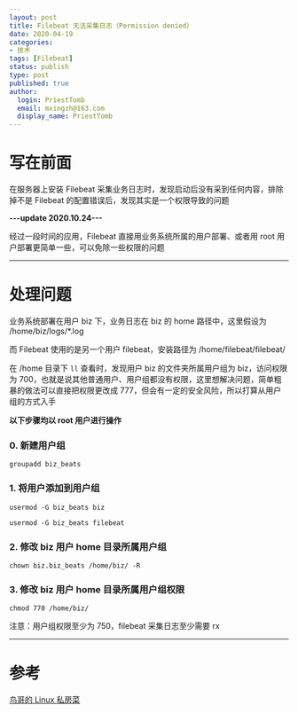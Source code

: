 ```yaml
---
layout: post
title: Filebeat 无法采集日志（Permission denied）
date: 2020-04-19
categories:
- 技术
tags: [Filebeat]
status: publish
type: post
published: true
author:
  login: PriestTomb
  email: mxingzh@163.com
  display_name: PriestTomb
---
```


# 写在前面

在服务器上安装 Filebeat 采集业务日志时，发现启动后没有采到任何内容，排除掉不是 Filebeat 的配置错误后，发现其实是一个权限导致的问题

**---update 2020.10.24---**

经过一段时间的应用，Filebeat 直接用业务系统所属的用户部署、或者用 root 用户部署更简单一些，可以免除一些权限的问题

---

# 处理问题

业务系统部署在用户 biz 下，业务日志在 biz 的 home 路径中，这里假设为 /home/biz/logs/\*.log

而 Filebeat 使用的是另一个用户 filebeat，安装路径为 /home/filebeat/filebeat/

在 /home 目录下 `ll` 查看时，发现用户 biz 的文件夹所属用户组为 biz，访问权限为 700，也就是说其他普通用户、用户组都没有权限，这里想解决问题，简单粗暴的做法可以直接把权限更改成 777，但会有一定的安全风险，所以打算从用户组的方式入手

**以下步骤均以 root 用户进行操作**

### 0. 新建用户组

`groupadd biz_beats`

### 1. 将用户添加到用户组

`usermod -G biz_beats biz`

`usermod -G biz_beats filebeat`

### 2. 修改 biz 用户 home 目录所属用户组

`chown biz.biz_beats /home/biz/ -R`

### 3. 修改 biz 用户 home 目录所属用户组权限

`chmod 770 /home/biz/`

注意：用户组权限至少为 750，filebeat 采集日志至少需要 rx

---

# 参考

[鸟哥的 Linux 私房菜](http://cn.linux.vbird.org/linux_basic/0410accountmanager.php#users)
